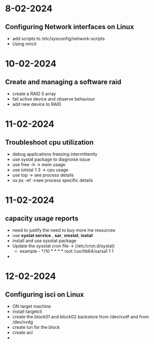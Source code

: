 # 8-02-2024
## Configuring Network interfaces on Linux
* add scripts to /etc/sysconfig/network-scripts
* Using nmcli

# 10-02-2024
## Create and managing a software raid
* create a RAID 5 array
* fail active device and observe behaviour
* add new device to RAID

# 11-02-2024
## Troubleshoot cpu utilization
* debug applications freezing intermittently
* use systat package to diagnoise issue
* use free -h -> mem usage
* use iotstat 1 3 -> cpu usage
* use top -> see process details
* us ps -ef ->see process specific details

# 11-02-2024
## capacity usage reports
* need to justify the need to buy more hw resources
* use **systat service** , **sar**, **vmstat**, **iostat**
* install and use sysstat package
* Update the sysstat cron file -> (/etc/cron.d/systat)
  * example - */10 * * * * root /usr/lib64/sa/sa1 1 1
* 

# 12-02-2024 
## Configuring isci on Linux
* ON target machine
 * install targetcli 
 *  create the block01 and block02 backstore from /dev/xvdf and from /dev/xvdg
 *  create lun for the block
 *  create acl
 *  
